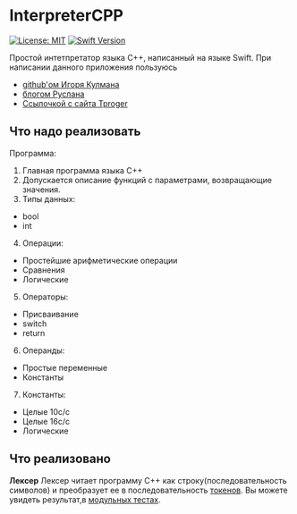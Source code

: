 # InterpreterCPP
[![License: MIT](https://img.shields.io/badge/License-MIT-yellow.svg)](https://opensource.org/licenses/MIT)
[![Swift Version](https://img.shields.io/badge/Swift-4-F16D39.svg?style=flat)](https://developer.apple.com/swift)

Простой интетпретатор языка C++, написанный на языке Swift. 
При написании данного приложения пользуюсь 
* [github'ом Игоря Кулмана](https://github.com/igorkulman/SwiftPascalInterpreter)
* [блогом Руслана](https://ruslanspivak.com/lsbasi-part1/)
* [Ссылочкой с сайта Tproger](https://tproger.ru/translations/how-to-create-programming-language/)

## Что надо реализовать
Программа: 
1. Главная программа языка C++   
2. Допускается описание функций с параметрами, возвращающие значения. 
3. Типы данных: 
* bool 
* int 
4. Операции: 
* Простейшие арифметические операции 
* Сравнения 
* Логические 
5. Операторы: 
* Присваивание 
* switch 
* return
6. Операнды: 
* Простые переменные 
* Константы
7. Константы: 
* Целые 10с/с
* Целые 16с/с
* Логические

## Что реализовано
**Лексер**
Лексер читает программу С++ как строку(последовательность символов) и преобразует ее в последовательность [токенов](https://github.com/butinmv/InterpreterCPP/blob/master/InterpreterCPP/Lexer/Token.swift). 
Вы можете увидеть результат,в [модульных тестах](https://github.com/butinmv/InterpreterCPP/blob/master/InterpreterCPPTesting/LexerTester.swift).
